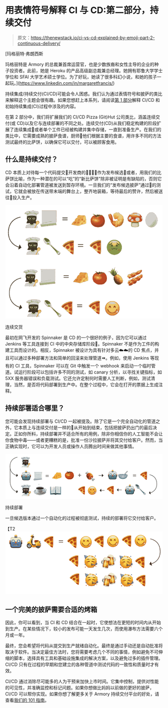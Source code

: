 # 用表情符号解释 CI 与 CD:第二部分，持续交付

> 原文：<https://thenewstack.io/ci-vs-cd-explained-by-emoji-part-2-continuous-delivery/>

[](https://www.linkedin.com/in/margaretfrancis/)

 [玛格丽特·弗朗西斯

玛格丽特是 Armory 的总裁兼首席运营官，也是少数族裔和女性主导的企业的种子投资者。此前，她是 Heroku 的产品高级副总裁兼总经理。她拥有耶鲁大学学士学位和 SFAI 大学艺术硕士学位。为了好玩，她读了很多科幻小说，和她的孩子一起玩。](https://www.linkedin.com/in/margaretfrancis/) [](https://www.linkedin.com/in/margaretfrancis/)

持续集成/持续交付(CI/CD)可能会令人困惑。我们认为通过表情符号和披萨的类比来解释这个主题会很有趣。如果您想赶上本系列，请阅读[第 1 部分](https://thenewstack.io/ci-vs-cd-explained-by-emoji-part-1-continuous-integration/)解释 CI/CD 和初始持续集成(CI)过程中涉及的内容。

在第 2 部分中，我们将扩展我们的 CI/CD Pizza (Git)Hut 公司类比，涵盖连续交付(或 CD)以及它与连续部署的不同之处。连续交付(CD)从我们稳定构建的阶段扩展了连续集成📃或者单个工件已经被构建并集中存储，一直到准备生产。在我们的类比中，它需要成熟的披萨食谱，厨师🥣他们根据主要的食谱，用许多不同的方法测试最终的比萨饼，以确保它可以交付，可以被顾客食用。

## **什么是持续交付？**

CD 本质上对待每一个代码提交🍅开发商的🧀👩🏿‍🍳作为发布候选🍕或者，用我们的比萨饼比喻，作为一种潜在的可以“吃”的“新比萨饼”除非被证明是有缺陷的，否则它会沿着自动化部署管道被发送到暂存环境。一旦我们的“发布候选披萨”通过🥄的测试，它就会被放在传送带末端的舞台上，整齐地装箱，等待最后的赞许，然后被送往🛵投入生产。

[![](img/fb3edb719d003425e68c4f6c30c5afe4.png)](https://cdn.thenewstack.io/media/2021/06/f4ba1098-emojis-07-transparent.png)

连续交货

最初在网飞开发的 Spinnaker 是 CD 的一个很好的例子，因为它可以通过 Jenkins 等工具连接到 CI 中的中央存储库阶段👨。Spinnaker 不是作为工件的构建工具而设计的。相反，Spinnaker 被设计为具有针对多云☁️☁️的 CD 焦点，并且可以通过多种部署方法和简单的回滚来处理管道⏪。例如，使用 Jenkins 等现有的 CI 工具，Spinnaker 可以在 Git 中触发一个 webhook 来启动一个临时管道。试运行阶段可以包括许多不同的测试，如 canary 分析，以寻找关键指标，如 5XX 服务器错误和负载测试。它还允许定制何时需要人工判断，例如，测试清理，当然，是否将代码部署到生产中。在整个过程中，它会在打开的票据上生成注释。

## **持续部署适合哪里？**

您可能会发现持续部署与 CI/CD 一起被提及。除了它是一个完全自动化的管道之外，它本质上与连续交付是一样的🤖从开始到结束，包括把披萨扔出门的最后决定。正如你所料，持续部署并不适合所有的用例，除非你相信你的人工智能不会让你食物中毒——或者更糟糕的是，批准一份沙拉披萨并将其交付给客户。然而，当正确实现时，它可以为开发人员或操作人员腾出时间来做其他事情。

[![](img/60015aafdc1dc6ff50bcdc14de8613c6.png)](https://cdn.thenewstack.io/media/2021/06/7a6fa6a4-emoji-smaller-edit.png)

持续部署

一旦候选版本通过一个自动化的过程被彻底测试，持续的部署将它交付给客户。

【T2![](img/72816db6ea1a85c3322546263bb9be93.png)

## **一个完美的披萨需要合适的烤箱**

因此，你可以看到，当 CI 和 CD 结合在一起时，它使想法在更短的时间内从开始到生产。在某些情况下，较小的发布可能一天发生几次，而使用瀑布方法需要六个月或一年。

最终，您会希望将代码从提交到生产就绪自动化。最终是通过手动还是自动批准将取决于软件。当决定最佳方法时，您将需要考虑几个不同的事情，例如避免不可伸缩的脚本，选择具有工具和基础设施集成的解决方案，以及避免过多的插件管理。CI/CD 只有在过程的早期和您建立的各种管道中测试代码的一致性和质量时才有效。

CI/CD 通过消除尽可能多的人为干预来加快上市时间。它集中控制，提供对性能的可见性，并准确监控和标记问题。如果你想做比妈妈以前做的更好的披萨，CI/CD 可以帮你实现。如果你想了解更多关于 Armory 持续交付平台的好处，请查看[我们的 101 指南](https://www.armory.io/learn/what-is-continuous-delivery/)。

<svg xmlns:xlink="http://www.w3.org/1999/xlink" viewBox="0 0 68 31" version="1.1"><title>Group</title> <desc>Created with Sketch.</desc></svg>